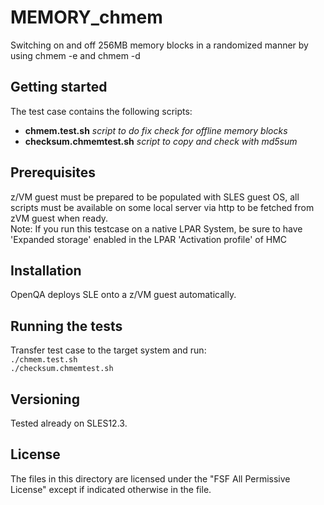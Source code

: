 # MEMORY_chmem  
Switching on and off 256MB memory blocks in a randomized manner by using chmem -e and chmem -d  

## Getting started  
The test case contains the following scripts:  
- **chmem.test.sh**  *script to do fix check for offline memory blocks*  
- **checksum.chmemtest.sh**  *script to copy and check with md5sum*  

## Prerequisites
z/VM guest must be prepared to be populated with SLES guest OS, all scripts must be available on some local server via http to be fetched from zVM guest when ready.  
Note: If you run this testcase on a native LPAR System, be sure to have 'Expanded storage' enabled in the LPAR 'Activation profile' of HMC  

## Installation
OpenQA deploys SLE onto a z/VM guest automatically.  

## Running the tests  
Transfer test case to the target system and run:  
`./chmem.test.sh`  
`./checksum.chmemtest.sh`  

## Versioning
Tested already on SLES12.3.  

## License  
The files in this directory are licensed under the "FSF All Permissive License" except if indicated otherwise in the file.
